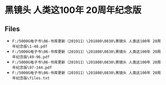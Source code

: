 # 黑镜头 人类这100年 20周年纪念版

## Files

- `F:/5000G电子书\06-书库更新（201911）\201808\0830\黑镜头 人类这100年 20周年纪念版\1-48.pdf`
- `F:/5000G电子书\06-书库更新（201911）\201808\0830\黑镜头 人类这100年 20周年纪念版\49-96.pdf`
- `F:/5000G电子书\06-书库更新（201911）\201808\0830\黑镜头 人类这100年 20周年纪念版\97-144.pdf`
- `F:/5000G电子书\06-书库更新（201911）\201808\0830\黑镜头 人类这100年 20周年纪念版\files.txt`
